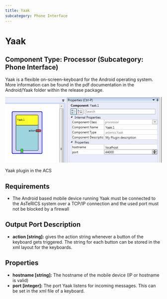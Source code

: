 ```yaml
---
title: Yaak
subcategory: Phone Interface
---
```


# Yaak

## Component Type: Processor (Subcategory: Phone Interface)

Yaak is a flexible on-screen-keyboard for the Android operating system. More information can be found in the pdf documentation in the Android/Yaak folder within the release package.

![Yaak plugin in the ACS](./img/yaak.png "Yaak plugin in the ACS")

Yaak plugin in the ACS

## Requirements

- The Android based mobile device running Yaak must be connected to the AsTeRICS system over a TCP/IP connection and the used port must not be blocked by a firewall

## Output Port Description

- **action \[string\]:** gives the action string whenever a button of the keyboard gets triggered. The string for each button can be stored in the xml layout for the keyboards.

## Properties

- **hostname \[string\]:** The hostname of the mobile device (IP or hostname is valid)
- **port \[integer\]:** The port Yaak listens for incoming messages. This can be set in the xml file of a keyboard.
